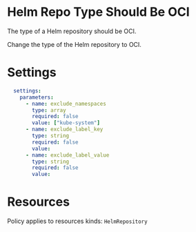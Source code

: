 # Helm Repo Type Should Be OCI

The type of a Helm repository should be OCI.

Change the type of the Helm repository to OCI.

# Settings
```yaml
  settings:
    parameters:
      - name: exclude_namespaces
        type: array
        required: false
        value: ["kube-system"]
      - name: exclude_label_key
        type: string
        required: false
        value:
      - name: exclude_label_value
        type: string
        required: false
        value:
```

# Resources
Policy applies to resources kinds:
`HelmRepository`
